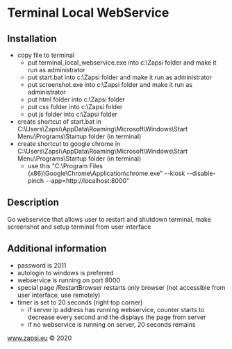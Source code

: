 # Terminal Local WebService


## Installation
* copy file to terminal
    * put terminal_local_webservice.exe into c:\Zapsi folder and make it run as administrator
    * put start.bat into c:\Zapsi folder and make it run as administrator
    * put screenshot.exe into c:\Zapsi folder and make it run as administrator
    * put html folder into c:\Zapsi folder
    * put css folder into c:\Zapsi folder
    * put js folder into c:\Zapsi folder
* create shortcut of start.bat in C:\Users\Zapsi\AppData\Roaming\Microsoft\Windows\Start Menu\Programs\Startup folder (in terminal)
* create shortcut to google chrome in C:\Users\Zapsi\AppData\Roaming\Microsoft\Windows\Start Menu\Programs\Startup folder (in terminal)
    * use this "C:\Program Files (x86)\Google\Chrome\Application\chrome.exe" --kiosk --disable-pinch --app=http://localhost:8000" 


## Description
Go webservice that allows user to restart and shutdown terminal, make screenshot and setup terminal from user interface

## Additional information
* password is 2011
* autologin to windows is preferred
* webservice is running on port 8000
* special page /RestartBrowser restarts only browser (not accessible from user interface, use remotely)
* timer is set to 20 seconds (right top corner)
    * if server ip address has running webservice, counter starts to decrease every second and the displays the page from server
    * if no webservice is running on server, 20 seconds remains

    
www.zapsi.eu © 2020
